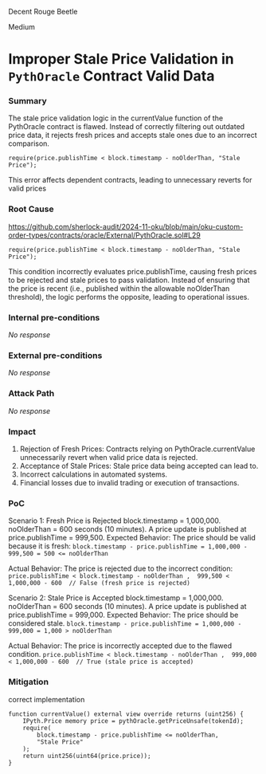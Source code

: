 Decent Rouge Beetle

Medium

# Improper Stale Price Validation in `PythOracle` Contract Valid Data

### Summary

The stale price validation logic in the currentValue function of the PythOracle contract is flawed. Instead of correctly filtering out outdated price data, it rejects fresh prices and accepts stale ones due to an incorrect comparison.

```solidity
require(price.publishTime < block.timestamp - noOlderThan, "Stale Price");
```
This error affects dependent contracts, leading to unnecessary reverts for valid prices 

### Root Cause

https://github.com/sherlock-audit/2024-11-oku/blob/main/oku-custom-order-types/contracts/oracle/External/PythOracle.sol#L29
```solidity
require(price.publishTime < block.timestamp - noOlderThan, "Stale Price");
```
This condition incorrectly evaluates price.publishTime, causing fresh prices to be rejected and stale prices to pass validation. Instead of ensuring that the price is recent (i.e., published within the allowable noOlderThan threshold), the logic performs the opposite, leading to operational issues.

### Internal pre-conditions

_No response_

### External pre-conditions

_No response_

### Attack Path

_No response_

### Impact

1. Rejection of Fresh Prices: Contracts relying on PythOracle.currentValue unnecessarily revert when valid price data is rejected.
2. Acceptance of Stale Prices: Stale price data being accepted can lead to.
3. Incorrect calculations in automated systems.
4. Financial losses due to invalid trading or execution of transactions.

### PoC

Scenario 1: Fresh Price is Rejected
block.timestamp = 1,000,000.
noOlderThan = 600 seconds (10 minutes).
A price update is published at price.publishTime = 999,500.
Expected Behavior:
The price should be valid because it is fresh:
`block.timestamp - price.publishTime = 1,000,000 - 999,500 = 500 <= noOlderThan `

Actual Behavior:
The price is rejected due to the incorrect condition:
`price.publishTime < block.timestamp - noOlderThan , 
999,500 < 1,000,000 - 600  // False (fresh price is rejected)
`


Scenario 2: Stale Price is Accepted
block.timestamp = 1,000,000.
noOlderThan = 600 seconds (10 minutes).
A price update is published at price.publishTime = 999,000.
Expected Behavior:
The price should be considered stale.
`block.timestamp - price.publishTime = 1,000,000 - 999,000 = 1,000 > noOlderThan`

Actual Behavior:
The price is incorrectly accepted due to the flawed condition.
`price.publishTime < block.timestamp - noOlderThan , 
999,000 < 1,000,000 - 600  // True (stale price is accepted)`


### Mitigation

correct implementation
```solidity 
function currentValue() external view override returns (uint256) {  
    IPyth.Price memory price = pythOracle.getPriceUnsafe(tokenId);  
    require(  
        block.timestamp - price.publishTime <= noOlderThan,  
        "Stale Price"  
    );  
    return uint256(uint64(price.price));  
}


```